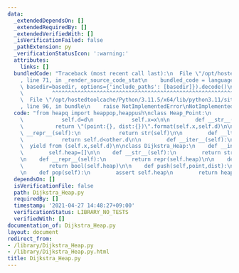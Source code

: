 ```yaml
---
data:
  _extendedDependsOn: []
  _extendedRequiredBy: []
  _extendedVerifiedWith: []
  _isVerificationFailed: false
  _pathExtension: py
  _verificationStatusIcon: ':warning:'
  attributes:
    links: []
  bundledCode: "Traceback (most recent call last):\n  File \"/opt/hostedtoolcache/Python/3.11.5/x64/lib/python3.11/site-packages/onlinejudge_verify/documentation/build.py\"\
    , line 71, in _render_source_code_stat\n    bundled_code = language.bundle(stat.path,\
    \ basedir=basedir, options={'include_paths': [basedir]}).decode()\n          \
    \         ^^^^^^^^^^^^^^^^^^^^^^^^^^^^^^^^^^^^^^^^^^^^^^^^^^^^^^^^^^^^^^^^^^^^^^^^^^^^^^^^^\n\
    \  File \"/opt/hostedtoolcache/Python/3.11.5/x64/lib/python3.11/site-packages/onlinejudge_verify/languages/python.py\"\
    , line 96, in bundle\n    raise NotImplementedError\nNotImplementedError\n"
  code: "from heapq import heappop,heappush\nclass Heap_Point:\n        def __init__(self,x,d):\n\
    \            self.d=d\n            self.x=x\n\n        def __str__(self):\n  \
    \          return \"(point:{}, dist:{})\".format(self.x,self.d)\n\n        def\
    \ __repr__(self):\n            return str(self)\n\n        def __lt__(self,other):\n\
    \            return self.d<other.d\n\n        def __iter__(self):\n          \
    \  yield from (self.x,self.d)\n\nclass Dijkstra_Heap:\n    def __init__(self):\n\
    \        self.heap=[]\n\n    def __str__(self):\n        return str(self.heap)\n\
    \n    def __repr__(self):\n        return repr(self.heap)\n\n    def __bool__(self):\n\
    \        return bool(self.heap)\n\n    def push(self,point,dist):\n        heappush(self.heap,Heap_Point(point,dist))\n\
    \n    def pop(self):\n        assert self.heap\n        return heappop(self.heap)\n"
  dependsOn: []
  isVerificationFile: false
  path: Dijkstra_Heap.py
  requiredBy: []
  timestamp: '2021-04-27 14:48:27+09:00'
  verificationStatus: LIBRARY_NO_TESTS
  verifiedWith: []
documentation_of: Dijkstra_Heap.py
layout: document
redirect_from:
- /library/Dijkstra_Heap.py
- /library/Dijkstra_Heap.py.html
title: Dijkstra_Heap.py
---
```

